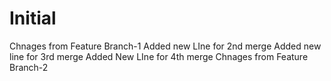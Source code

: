 # Initial
Chnages from Feature Branch-1
Added new LIne for 2nd merge
Added new line for 3rd merge
Added New LIne for 4th merge
Chnages from Feature Branch-2